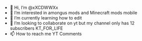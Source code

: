 - 👋 Hi, I’m @xXCDWWXx
- 👀 I’m interested in amongus mods and Minecraft mods mobile
- 🌱 I’m currently learning how to edit 
- 💞️ I’m looking to collaborate on yt but my channel only has 12 subscribers KT_FOR_LIFE
- 📫 How to reach me YT Comments 
<!---
xXCDWWXx/xXCDWWXx is a ✨ special ✨ repository because its `README.md` (this file) appears on your GitHub profile.
You can click the Preview link to take a look at your changes.
--->
